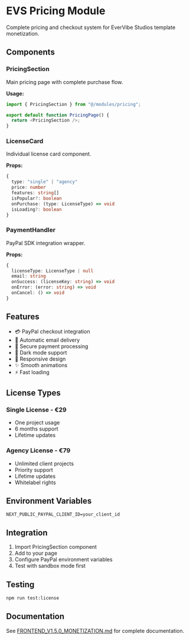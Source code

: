 # EVS Pricing Module

Complete pricing and checkout system for EverVibe Studios template monetization.

## Components

### PricingSection
Main pricing page with complete purchase flow.

**Usage:**
```typescript
import { PricingSection } from "@/modules/pricing";

export default function PricingPage() {
  return <PricingSection />;
}
```

### LicenseCard
Individual license card component.

**Props:**
```typescript
{
  type: "single" | "agency"
  price: number
  features: string[]
  isPopular?: boolean
  onPurchase: (type: LicenseType) => void
  isLoading?: boolean
}
```

### PaymentHandler
PayPal SDK integration wrapper.

**Props:**
```typescript
{
  licenseType: LicenseType | null
  email: string
  onSuccess: (licenseKey: string) => void
  onError: (error: string) => void
  onCancel: () => void
}
```

## Features

- 💳 PayPal checkout integration
- 📧 Automatic email delivery
- 🔐 Secure payment processing
- 🎨 Dark mode support
- 📱 Responsive design
- ✨ Smooth animations
- ⚡ Fast loading

## License Types

### Single License - €29
- One project usage
- 6 months support
- Lifetime updates

### Agency License - €79
- Unlimited client projects
- Priority support
- Lifetime updates
- Whitelabel rights

## Environment Variables

```env
NEXT_PUBLIC_PAYPAL_CLIENT_ID=your_client_id
```

## Integration

1. Import PricingSection component
2. Add to your page
3. Configure PayPal environment variables
4. Test with sandbox mode first

## Testing

```bash
npm run test:license
```

## Documentation

See [FRONTEND_V1.5.0_MONETIZATION.md](../../docs/agent_logs/2025-10-08/FRONTEND_V1.5.0_MONETIZATION.md) for complete documentation.
